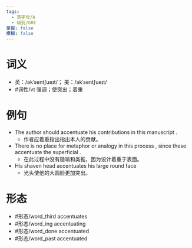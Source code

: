 ```yaml
---
tags:
  - 首字母/A
  - 级别/GRE
掌握: false
模糊: false
---
```

# 词义
- 英：/əkˈsentʃueɪt/； 美：/əkˈsentʃueɪt/
- #词性/vt  强调；使突出；着重
# 例句
- The author should accentuate his contributions in this manuscript .
	- 作者应着重指出指出本人的贡献。
- There is no place for metaphor or analogy in this process , since these accentuate the superficial .
	- 在此过程中没有隐喻和类推，因为设计着重于表面。
- His shaven head accentuates his large round face
	- 光头使他的大圆脸更加突出。
# 形态
- #形态/word_third accentuates
- #形态/word_ing accentuating
- #形态/word_done accentuated
- #形态/word_past accentuated
